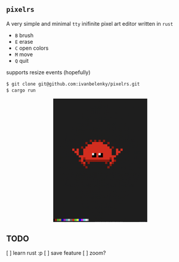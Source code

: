 ## `pixelrs`

A very simple and minimal `tty` inifinite pixel art editor written in `rust`

- `B` brush
- `E` erase
- `C` open colors
- `M` move
- `Q` quit

supports resize events (hopefully)

```bash
$ git clone git@github.com:ivanbelenky/pixelrs.git
$ cargo run 
```
<!-- scale the image a little bit -->
<p align="center"><img width="50%" height="50%" src="assets/rustpx.png"/></p>

## TODO
[ ] learn rust :p
[ ] save feature
[ ] zoom?
